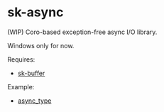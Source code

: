 # sk-async

(WIP) Coro-based exception-free async I/O library.

Windows only for now.

Requires:

* [sk-buffer](https://github.com/sikol/sk-buffer)

Example:

* [async_type](sample/async_type.cxx)
